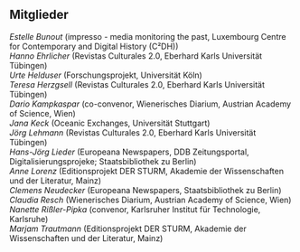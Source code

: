 ## Mitglieder

*Estelle Bunout* (impresso - media monitoring the past, Luxembourg Centre for Contemporary and Digital History (C²DH))    
*Hanno Ehrlicher* (Revistas Culturales 2.0, Eberhard Karls Universität Tübingen)    
*Urte Helduser* (Forschungsprojekt, Universität Köln)    
*Teresa Herzgsell* (Revistas Culturales 2.0, Eberhard Karls Universität Tübingen)    
*Dario Kampkaspar* (co-convenor, Wienerisches Diarium, Austrian Academy of Science, Wien)    
*Jana Keck* (Oceanic Exchanges, Universität Stuttgart)    
*Jörg Lehmann* (Revistas Culturales 2.0, Eberhard Karls Universität Tübingen)    
*Hans-Jörg Lieder* (Europeana Newspapers, DDB Zeitungsportal, Digitalisierungsprojeke; Staatsbibliothek zu Berlin)    
*Anne Lorenz* (Editionsprojekt DER STURM, Akademie der Wissenschaften und der Literatur, Mainz)    
*Clemens Neudecker* (Europeana Newspapers, Staatsbibliothek zu Berlin)    
*Claudia Resch* (Wienerisches Diarium, Austrian Academy of Science, Wien)    
*Nanette Rißler-Pipka* (convenor, Karlsruher Institut für Technologie, Karlsruhe)    
*Marjam Trautmann* (Editionsprojekt DER STURM, Akademie der Wissenschaften und der Literatur, Mainz)    
